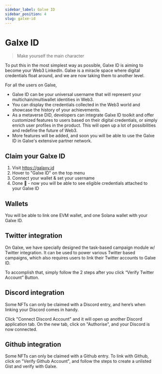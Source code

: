 ```yaml
---
sidebar_label: Galxe ID
sidebar_position: 4
slug: galxe-id
---
```


# Galxe ID

> Make yourself the main character

To put this in the most simplest way as possible, Galxe ID is aiming to become your Web3 LinkedIn. Galxe is a miracle space where digital credentials float around, and we are now taking them to another level.

For all the users on Galxe,

- Galxe ID can be your universal username that will represent your multichain/multiwallet identities in Web3.
- You can display the credentials collected in the Web3 world and showcase the history of your achievements.
- As a metaverse DID, developers can integrate Galxe ID toolkit and offer customized features to users based on their digital credentials, or simply enrich user profiles in the product. This will open up a lot of possibilities and redefine the future of Web3.
- More features will be added, and soon you will be able to use the Galxe ID in Galxe's extensive partner network.

## Claim your Galxe ID

1. Visit https://galaxy.id
2. Hover to "Galxe ID" on the top menu
3. Connect your wallet & set your username
4. Done 🎉 - now you will be able to see eligible credentials attached to your Galxe ID

## Wallets

You will be able to link one EVM wallet, and one Solana wallet with your Galxe ID.

## Twitter integration

On Galxe, we have specially designed the task-based campaign module w/ Twitter integration. It can be used to power various Twitter based campaigns, which also requires users to link their Twitter accounts to Galxe ID.

To accomplish that, simply follow the 2 steps after you click “Verify Twitter Account” Button.

## Discord integration

Some NFTs can only be claimed with a Discord entry, and here’s when linking your Discord comes in handy.

Click "Connect Discord Account" and it will open up another Discord application tab. On the new tab, click on "Authorise", and your Discord is now connected.

## Github integration

Some NFTs can only be claimed with a Github entry. To link with Github, click on "Verify Github Account", and follow the steps to create a unlisted Gist and verify with Galxe.
